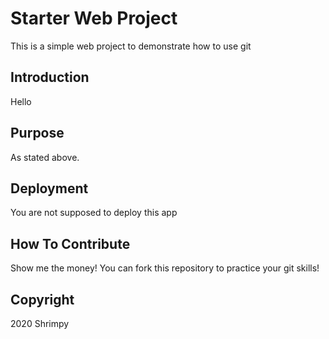 # Starter Web Project

This is a simple web project to demonstrate how to use git

## Introduction

Hello

## Purpose

As stated above.

## Deployment

You are not supposed to deploy this app

## How To Contribute

Show me the money!
You can fork this repository to practice your git skills!

## Copyright

2020 Shrimpy

